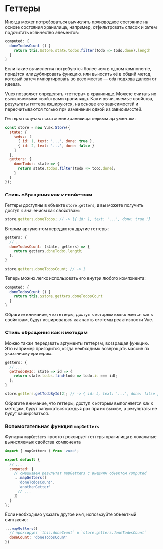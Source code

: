 # Геттеры

Иногда может потребоваться вычислять производное состояние на основе состояния хранилища, например, отфильтровать список и затем подсчитать количество элементов:

```js
computed: {
  doneTodosCount () {
    return this.$store.state.todos.filter(todo => todo.done).length
  }
}
```

Если такие вычисления потребуются более чем в одном компоненте, придётся или дублировать функцию, или выносить её в общий метод, который затем импортировать во всех местах — оба подхода далеки от идеала.

Vuex позволяет определять «геттеры» в хранилище. Можете считать их вычисляемыми свойствами хранилища. Как и вычисляемые свойства, результаты геттера кэшируются, на основе его зависимостей и пересчитываются только при изменении одной из зависимостей.

Геттеры получают состояние хранилища первым аргументом:

```js
const store = new Vuex.Store({
  state: {
    todos: [
      { id: 1, text: '...', done: true },
      { id: 2, text: '...', done: false }
    ]
  },
  getters: {
    doneTodos: state => {
      return state.todos.filter(todo => todo.done);
    }
  }
});
```

### Стиль обращения как к свойствам

Геттеры доступны в объекте `store.getters`, и вы можете получить доступ к значениям как свойствам:

```js
store.getters.doneTodos; // -> [{ id: 1, text: '...', done: true }]
```

Вторым аргументом передаются другие геттеры:

```js
getters: {
  // ...
  doneTodosCount: (state, getters) => {
    return getters.doneTodos.length;
  };
}
```

```js
store.getters.doneTodosCount; // -> 1
```

Теперь можно легко использовать его внутри любого компонента:

```js
computed: {
  doneTodosCount () {
    return this.$store.getters.doneTodosCount
  }
}
```

Обратите внимание, что геттеры, доступ к которым выполняется как к свойствам, будут кэшироваться как часть системы реактивности Vue.

### Стиль обращения как к методам

Можно также передавать аргументы геттерам, возвращая функцию. Это например пригодится, когда необходимо возвращать массив по указанному критерию:

```js
getters: {
  // ...
  getTodoById: state => id => {
    return state.todos.find(todo => todo.id === id);
  };
}
```

```js
store.getters.getTodoById(2); // -> { id: 2, text: '...', done: false }
```

Обратите внимание, что геттеры, доступ к которым выполняется как к методам, будут запускаться каждый раз при их вызове, а результаты не будут кэшироваться.

### Вспомогательная функция `mapGetters`

Функция `mapGetters` просто проксирует геттеры хранилища в локальные вычисляемые свойства компонента:

```js
import { mapGetters } from 'vuex';

export default {
  // ...
  computed: {
    // смешиваем результат mapGetters с внешним объектом computed
    ...mapGetters([
      'doneTodosCount',
      'anotherGetter'
      // ...
    ])
  }
};
```

Если необходимо указать другое имя, используйте объектный синтаксис:

```js
...mapGetters({
  // проксирует `this.doneCount` в `store.getters.doneTodosCount`
  doneCount: 'doneTodosCount'
})
```
